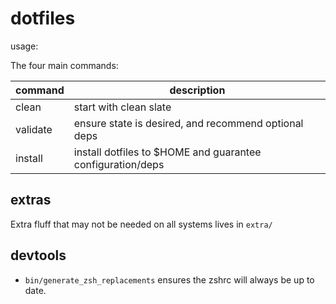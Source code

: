 # dotfiles

usage:

The four main commands:


| command  | description                                                |
|----------|------------------------------------------------------------|
| clean    | start with clean slate                                     |
| validate | ensure state is desired, and recommend optional deps       |
| install  | install dotfiles to $HOME and guarantee configuration/deps |

## extras

Extra fluff that may not be needed on all systems lives in `extra/`

## devtools

- `bin/generate_zsh_replacements` ensures the zshrc will always be up to date.


